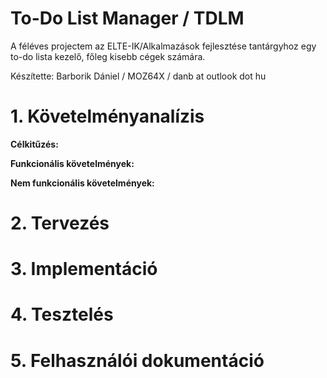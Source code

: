 # To-Do List Manager / TDLM

A féléves projectem az ELTE-IK/Alkalmazások fejlesztése tantárgyhoz egy to-do lista kezelő, főleg kisebb cégek számára.

Készítette: Barborik Dániel / MOZ64X / danb at outlook dot hu

# 1. Követelményanalízis

__Célkitűzés:__

__Funkcionális követelmények:__

__Nem funkcionális követelmények:__

# 2. Tervezés

# 3. Implementáció

# 4. Tesztelés

# 5. Felhasználói dokumentáció